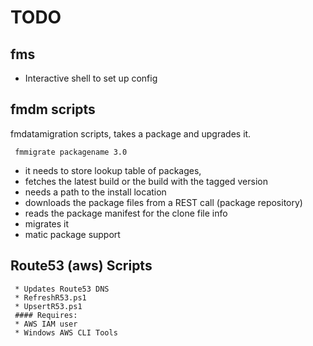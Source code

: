 # TODO
## fms
* Interactive shell to set up config

## fmdm scripts ##
fmdatamigration scripts, takes a package and upgrades it. 

     fmmigrate packagename 3.0

* it needs to store lookup table of packages,
* fetches the latest build or the build with the tagged version
* needs a path to the install location
* downloads the package files from a REST call (package repository)
* reads the package manifest for the clone file info
* migrates it
* matic package support


## Route53 (aws) Scripts
     * Updates Route53 DNS
     * RefreshR53.ps1
     * UpsertR53.ps1
     #### Requires:
     * AWS IAM user
     * Windows AWS CLI Tools